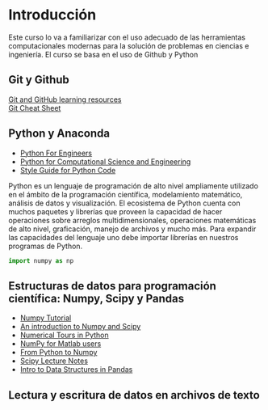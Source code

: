 # Introducción

Este curso lo va a familiarizar con el uso adecuado de las herramientas computacionales modernas para la solución de problemas en ciencias e ingeniería. El curso se basa en el uso de Github y Python 

## Git y Github

[Git and GitHub learning resources](https://help.github.com/articles/git-and-github-learning-resources/)  
[Git Cheat Sheet](https://education.github.com/git-cheat-sheet-education.pdf)

## Python y Anaconda

* [Python For Engineers](http://pythonforengineers.com/python-for-scientists-and-engineers/)  
* [Python for Computational Science and Engineering](https://www.southampton.ac.uk/~fangohr/training/python/pdfs/Python-for-Computational-Science-and-Engineering.pdf)  
* [Style Guide for Python Code](https://www.python.org/dev/peps/pep-0008/)  

Python es un lenguaje de programación de alto nivel ampliamente utilizado en el ámbito de la programación científica, modelamiento matemático, análisis de datos y visualización. El ecosistema de Python cuenta con muchos paquetes y librerías que proveen la capacidad de hacer operaciones sobre arreglos multidimensionales, operaciones matemáticas de alto nivel, graficación, manejo de archivos y mucho más. Para expandir las capacidades del lenguaje uno debe importar librerías en nuestros programas de Python.  


```Python
import numpy as np
```


## Estructuras de datos para programación científica: Numpy, Scipy y Pandas

* [Numpy Tutorial](https://www.python-course.eu/numpy.php)  
* [An introduction to Numpy and Scipy](https://engineering.ucsb.edu/~shell/che210d/numpy.pdf)  
* [Numerical Tours in Python](http://www.numerical-tours.com/python/)  
* [NumPy for Matlab users](https://docs.scipy.org/doc/numpy-1.15.0/user/numpy-for-matlab-users.html)  
* [From Python to Numpy](http://www.labri.fr/perso/nrougier/from-python-to-numpy/)  
* [Scipy Lecture Notes](http://www.scipy-lectures.org/)  
* [Intro to Data Structures in Pandas](https://pandas.pydata.org/pandas-docs/stable/dsintro.html)  

## Lectura y escritura de datos en archivos de texto
